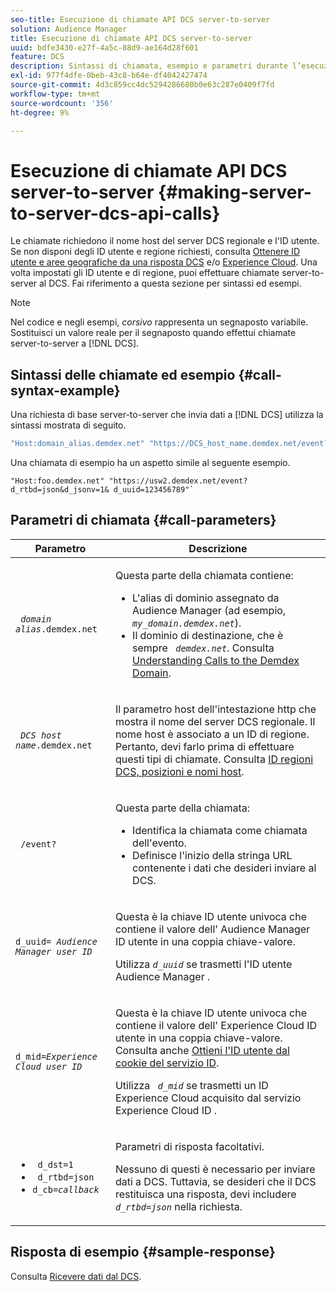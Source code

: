 ```yaml
---
seo-title: Esecuzione di chiamate API DCS server-to-server
solution: Audience Manager
title: Esecuzione di chiamate API DCS server-to-server
uuid: bdfe3430-e27f-4a5c-88d9-ae164d28f601
feature: DCS
description: Sintassi di chiamata, esempio e parametri durante l’esecuzione di chiamate API DCS server-to-server
exl-id: 977f4dfe-0beb-43c8-b64e-df4042427474
source-git-commit: 4d3c859cc4dc5294286680b0e63c287e0409f7fd
workflow-type: tm+mt
source-wordcount: '356'
ht-degree: 9%

---
```


# Esecuzione di chiamate API DCS server-to-server {#making-server-to-server-dcs-api-calls}

Le chiamate richiedono il nome host del server DCS regionale e l&#39;ID utente. Se non disponi degli ID utente e regione richiesti, consulta [Ottenere ID utente e aree geografiche da una risposta DCS](/help/using/api/dcs-intro/dcs-s2s/dcs-aam-ids.md) e/o [Experience Cloud](/help/using/api/dcs-intro/dcs-s2s/dcs-mcid-ids.md). Una volta impostati gli ID utente e di regione, puoi effettuare chiamate server-to-server al DCS. Fai riferimento a questa sezione per sintassi ed esempi.

>[!NOTE]
>
>Nel codice e negli esempi, *corsivo* rappresenta un segnaposto variabile. Sostituisci un valore reale per il segnaposto quando effettui chiamate server-to-server a [!DNL DCS].

## Sintassi delle chiamate ed esempio {#call-syntax-example}

Una richiesta di base server-to-server che invia dati a [!DNL DCS] utilizza la sintassi mostrata di seguito.

```js
"Host:domain_alias.demdex.net" "https://DCS_host_name.demdex.net/event?d_rtbd=json&d_jsonv=1&d_uuid=userID
```

Una chiamata di esempio ha un aspetto simile al seguente esempio.

```
"Host:foo.demdex.net" "https://usw2.demdex.net/event?d_rtbd=json&d_jsonv=1& d_uuid=123456789"`
```

## Parametri di chiamata {#call-parameters}

<table id="table_3AF4466009B64F0C9CBE7904A4096E0C"> 
 <thead> 
  <tr> 
   <th colname="col1" class="entry"> Parametro </th> 
   <th colname="col2" class="entry"> Descrizione </th> 
  </tr> 
 </thead>
 <tbody> 
  <tr> 
   <td colname="col1"> <p><code> <i>domain alias</i>.demdex.net</code> </p> </td> 
   <td colname="col2"> <p>Questa parte della chiamata contiene: </p> <p> 
     <ul id="ul_3EDA9C7BA6794D06BCB07A75A9BD2372"> 
      <li id="li_74624CA78D6F4536A8164AE1FA1DECB9">L'alias di dominio assegnato da <span class="keyword"> Audience Manager</span> (ad esempio, <i><code> my_domain.demdex.net</code></i>). </li> 
      <li id="li_08ABE91CA247403AA480B3FB4BEF83BA">Il dominio di destinazione, che è sempre <i><code> demdex.net</code></i>. Consulta <a href="../../../reference/demdex-calls.md">Understanding Calls to the Demdex Domain</a>. </li> 
     </ul> </p> </td> 
  </tr> 
  <tr> 
   <td colname="col1"> <p><code> <i>DCS host name</i>.demdex.net</code> </p> </td> 
   <td colname="col2"> <p>Il parametro host dell'intestazione http che mostra il nome del server <span class="wintitle"> DCS</span> regionale. Il nome host è associato a un ID di regione. Pertanto, devi farlo prima di effettuare questi tipi di chiamate. Consulta <a href="../../../api/dcs-intro/dcs-api-reference/dcs-regions.md">ID regioni DCS, posizioni e nomi host</a>. </p> </td> 
  </tr> 
  <tr> 
   <td colname="col1"> <p><code> /event?</code> </p> </td> 
   <td colname="col2"> <p>Questa parte della chiamata: </p> <p> 
     <ul id="ul_6332444A305A4F12A7CBE471CA508516"> 
      <li id="li_1C5C111B2B0E4621B3FC0C20D6516041">Identifica la chiamata come chiamata dell'evento. </li> 
      <li id="li_DBCE9B1C70604A629ECD7AC0A9052198">Definisce l'inizio della stringa URL contenente i dati che desideri inviare al DCS. </li> 
     </ul> </p> </td> 
  </tr> 
  <tr> 
   <td colname="col1"> <p><code>d_uuid= <i>Audience Manager user ID</i></code> </p> </td> 
   <td colname="col2"> <p>Questa è la chiave ID utente univoca che contiene il valore dell' <span class="keyword"> Audience Manager</span> ID utente in una coppia chiave-valore. </p> <p>Utilizza <code><i>d_uuid</i></code> se trasmetti l'ID utente <span class="keyword"> Audience Manager</span> . </p> </td>
  </tr> 
  <tr> 
   <td colname="col1"> <p><code>d_mid=<i>Experience Cloud user ID</i></code> </p> </td> 
   <td colname="col2"> <p>Questa è la chiave ID utente univoca che contiene il valore dell' <span class="keyword"> Experience Cloud</span> ID utente in una coppia chiave-valore. Consulta anche <a href="../../../api/dcs-intro/dcs-s2s/dcs-mcid-ids.md#get-user-ids-from-service-cookie"> Ottieni l'ID utente dal cookie del servizio ID</a>. </p> <p>Utilizza <i><code> d_mid</code></i> se trasmetti un ID <span class="keyword"> Experience Cloud</span> acquisito dal servizio <span class="keyword"> Experience Cloud</span> ID . </p> </td> 
  </tr> 
  <tr> 
   <td colname="col1"> <p> 
     <ul id="ul_36E2C1A0538D4D2C94DFC1335720A524"> 
      <li id="li_8902EED431CE4F0189A94868FA52DB1F"><code> d_dst=1</code> </li> 
      <li id="li_4B6B29499D444E31808DE0A9AA0442D0"><code> d_rtbd=json</code> </li> 
      <li id="li_3430CD0438604B83BE6437E6EC480816"><code>d_cb=<i>callback</i></code> </li> 
     </ul> </p> </td> 
   <td colname="col2"> <p>Parametri di risposta facoltativi. </p> <p> Nessuno di questi è necessario per inviare dati a <span class="wintitle"> DCS</span>. Tuttavia, se desideri che il <span class="wintitle"> DCS</span> restituisca una risposta, devi includere <i><code> d_rtbd=json</code></i> nella richiesta. </p> </td> 
  </tr> 
 </tbody> 
</table>

## Risposta di esempio {#sample-response}

Consulta [Ricevere dati dal DCS](../../../api/dcs-intro/dcs-event-calls/dcs-url-receive.md).
